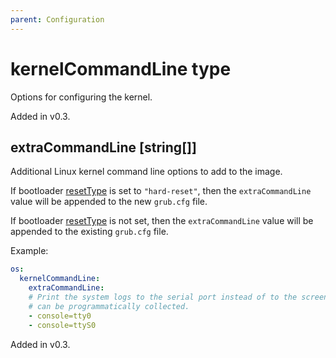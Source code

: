 ```yaml
---
parent: Configuration
---
```


# kernelCommandLine type

Options for configuring the kernel.

Added in v0.3.

## extraCommandLine [string[]]

Additional Linux kernel command line options to add to the image.

If bootloader [resetType](./bootloader.md#resettype-string) is set to `"hard-reset"`,
then the `extraCommandLine` value will be appended to the new `grub.cfg` file.

If bootloader [resetType](./bootloader.md#resettype-string) is not set, then the
`extraCommandLine` value will be appended to the existing `grub.cfg` file.

Example:

```yaml
os:
  kernelCommandLine:
    extraCommandLine:
    # Print the system logs to the serial port instead of to the screen, so that they
    # can be programmatically collected.
    - console=tty0
    - console=ttyS0
```

Added in v0.3.
